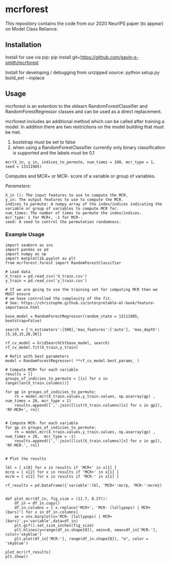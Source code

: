 # mcrforest

This repository contains the code from our 2020 NeurIPS paper (to appear) on Model Class Reliance. 

## Installation
Install for use via pip:
pip install git+https://github.com/gavin-s-smith/mcrforest

Install for developing / debugging from unzipped source:
python setup.py build_ext --inplace

## Usage

mcrforest is an extention to the sklearn RandomForestClassifier and RandomForestRegressor classes and can be used as a direct replacement.

mcrforest includes an additional method which can be called after training a model. In addition there are two restrictions on the model building that must be met.
1. bootstrap must be set to false
2. when using a RandomForestClassifier currently only binary classification is supported and the labels must be 0,1

```
mcr(X_in, y_in, indices_to_permute, num_times = 100, mcr_type = 1, seed = 13111985)
```

Computes and MCR+ or MCR- score of a variable or group of variables.

*Parameters:*
```
X_in (): The input features to use to compute the MCR.
y_in: The output features to use to compute the MCR.
indices_to_permute: A numpy array of the index/indices indicating the variable or group of variables to compute MCR for.
num_times: The number of times to permute the index/indices.
mcr_type: 1 for MCR+, -1 for MCR-.
seed: A seed to control the permutation randomness.
```


### Example Usage
```
import seaborn as sns
import pandas as pd
import numpy as np
import matplotlib.pyplot as plt
from mcrforest.forest import RandomForestClassifier

# Load data
X_train = pd.read_csv('X_train.csv')
y_train = pd.read_csv('y_train.csv')

# If we are going to use the training set for computing MCR then we MUST ensure 
# we have controlled the complexity of the fit.
# See: https://christophm.github.io/interpretable-ml-book/feature-importance.html

base_model = RandomForestRegressor(random_state = 13111985, bootstrap=False)

search = {'n_estimators':[500],'max_features':['auto'], 'max_depth':[5,10,15,20,30]}

rf_cv_model = GridSearchCV(base_model, search)
rf_cv_model.fit(X_train,y_train)

# Refit with best parameters
model = RandomForestRegressor( **rf_cv_model.best_params_ )

# Compute MCR+ for each variable
results = []
groups_of_indicies_to_permute = [[x] for x in range(len(X_train.columns))]

for gp in groups_of_indicies_to_permute:
    rn = model.mcr(X_train.values,y_train.values, np.asarray(gp) ,  num_times = 20, mcr_type = 1)
    results.append([','.join([list(X_train.columns)[x] for x in gp]), 'RF-MCR+', rn])


# Compute MCR- for each variable
for gp in groups_of_indicies_to_permute:
    rn = model.mcr(X_train.values,y_train.values, np.asarray(gp) ,  num_times = 20,  mcr_type = -1)
    results.append([','.join([list(X_train.columns)[x] for x in gp]), 'RF-MCR-', rn])


# Plot the results

lbl = [ x[0] for x in results if 'MCR+' in x[1] ]
mcrp = [ x[2] for x in results if 'MCR+' in x[1] ]
mcrm = [ x[2] for x in results if 'MCR-' in x[1] ]

rf_results = pd.DataFrame({'variable':lbl, 'MCR+':mcrp, 'MCR-':mcrm})


def plot_mcr(df_in, fig_size = (11.7, 8.27)):
    df_in = df_in.copy()
    df_in.columns = [ x.replace('MCR+', 'MCR- (lollypops) | MCR+ (bars)') for x in df_in.columns]
    ax = sns.barplot(x='MCR- (lollypops) | MCR+ (bars)',y='variable',data=df_in)
    plt.gcf().set_size_inches(fig_size)
    plt.hlines(y=range(df_in.shape[0]), xmin=0, xmax=df_in['MCR-'], color='skyblue')
    plt.plot(df_in['MCR-'], range(df_in.shape[0]), "o", color = 'skyblue')

plot_mcr(rf_results)
plt.show()
```